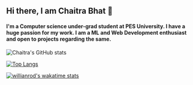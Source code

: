 ## Hi there, I am Chaitra Bhat 👋


#### I'm a Computer science under-grad student at PES University. I have a huge passion for my work. I am a ML and Web Development enthusiast and open to projects regarding the same.


![Chaitra's GitHub stats](https://github-readme-stats.vercel.app/api?username=Chaitra-Bhat383&count_private=true&theme=dracula&showicons=true])


[![Top Langs](https://github-readme-stats.vercel.app/api/top-langs/?username=Chaitra-Bhat383&layout=compact&theme=dracula)](https://github.com/anuraghazra/github-readme-stats)


[![willianrod's wakatime stats](https://github-readme-stats.vercel.app/api/wakatime?username=Chaitra-Bhat383&layout=compact&theme=dracula)](https://github.com/anuraghazra/github-readme-stats)

